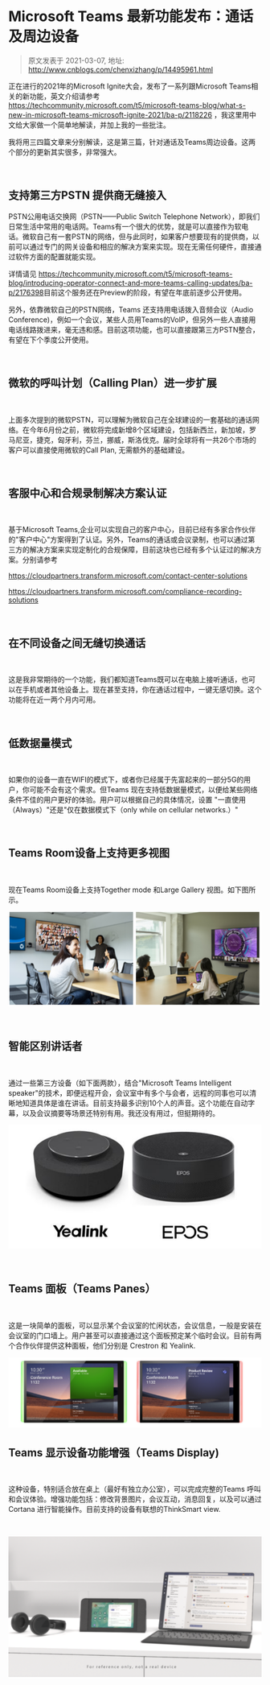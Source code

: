 # Microsoft Teams 最新功能发布：通话及周边设备 
> 原文发表于 2021-03-07, 地址: http://www.cnblogs.com/chenxizhang/p/14495961.html 


正在进行的2021年的Microsoft Ignite大会，发布了一系列跟Microsoft Teams相关的新功能，英文介绍请参考 https://techcommunity.microsoft.com/t5/microsoft-teams-blog/what-s-new-in-microsoft-teams-microsoft-ignite-2021/ba-p/2118226 ，我这里用中文给大家做一个简单地解读，并加上我的一些批注。


我将用三四篇文章来分别解读，这是第三篇，针对通话及Teams周边设备。这两个部分的更新其实很多，非常强大。



 

支持第三方PSTN 提供商无缝接入
-----------------

PSTN公用电话交换网（PSTN——Public Switch Telephone Network），即我们日常生活中常用的电话网。Teams有一个很大的优势，就是可以直接作为软电话。微软自己有一套PSTN的网络，但与此同时，如果客户想要现有的提供商，以前可以通过专门的网关设备和相应的解决方案来实现。现在无需任何硬件，直接通过软件方面的配置就能实现。


详情请见 <https://techcommunity.microsoft.com/t5/microsoft-teams-blog/introducing-operator-connect-and-more-teams-calling-updates/ba-p/2176398>目前这个服务还在Preview的阶段，有望在年底前逐步公开使用。


另外，依靠微软自己的PSTN网络，Teams 还支持用电话拨入音频会议（Audio Conference)，例如一个会议，某些人员用Teams的VoIP，但另外一些人直接用电话线路拨进来，毫无违和感。目前这项功能，也可以直接跟第三方PSTN整合，有望在下个季度公开使用。



 

微软的呼叫计划（Calling Plan）进一步扩展
--------------------------


 

上面多次提到的微软PSTN，可以理解为微软自己在全球建设的一套基础的通话网络。在今年6月份之前，微软将完成新增8个区域建设，包括新西兰，新加坡，罗马尼亚，捷克，匈牙利，芬兰，挪威，斯洛伐克。届时全球将有一共26个市场的客户可以直接使用微软的Call Plan, 无需额外的基础建设。



 

客服中心和合规录制解决方案认证
---------------


 

基于Microsoft Teams,企业可以实现自己的客户中心，目前已经有多家合作伙伴的"客户中心"方案得到了认证。另外，Teams的通话或会议录制，也可以通过第三方的解决方案来实现定制化的合规保障，目前这块也已经有多个认证过的解决方案。分别请参考


<https://cloudpartners.transform.microsoft.com/contact-center-solutions>


<https://cloudpartners.transform.microsoft.com/compliance-recording-solutions>



 

在不同设备之间无缝切换通话
-------------


 

这是我非常期待的一个功能，我们都知道Teams既可以在电脑上接听通话，也可以在手机或者其他设备上。现在甚至支持，你在通话过程中，一键无感切换。这个功能将在近一两个月内可用。



 

低数据量模式
------


 

如果你的设备一直在WIFI的模式下，或者你已经属于先富起来的一部分5G的用户，你可能不会有这个需求。但Teams 现在支持低数据量模式，以便给某些网络条件不佳的用户更好的体验。用户可以根据自己的具体情况，设置 "一直使用（Always）"还是"仅在数据模式下（only while on cellular networks.）"



 

Teams Room设备上支持更多视图
-------------------


 

现在Teams Room设备上支持Together mode 和Large Gallery 视图。如下图所示。


![](../images/9072-20210307193344778-911468904.png)



 

智能区别讲话者
-------


 

通过一些第三方设备（如下面两款），结合"Microsoft Teams Intelligent speaker"的技术，即便远程开会，会议室中有多个与会者，远程的同事也可以清晰地知道具体是谁在讲话。目前支持最多识别10个人的声音。这个功能在自动字幕，以及会议摘要等场景还特别有用。我还没有用过，但挺期待的。


![](../images/9072-20210307193345309-786937290.png)



 

Teams 面板（Teams Panes）
---------------------


 

这是一块简单的面板，可以显示某个会议室的忙闲状态，会议信息，一般是安装在会议室的门口墙上。用户甚至可以直接通过这个面板预定某个临时会议。目前有两个合作伙伴提供这种面板，他们分别是 Crestron 和 Yealink.


![](../images/9072-20210307193345684-1281802584.png)

Teams 显示设备功能增强（Teams Display)
-----------------------------


 

这种设备，特别适合放在桌上（最好有独立办公室），可以完成完整的Teams 呼叫和会议体验。增强功能包括：修改背景图片，会议互动，消息回复，以及可以通过Cortana 进行智能操作。目前支持的设备有联想的ThinkSmart view.



 

![](../images/9072-20210307193346249-235146845.png)



 


 


 


 


 


 

